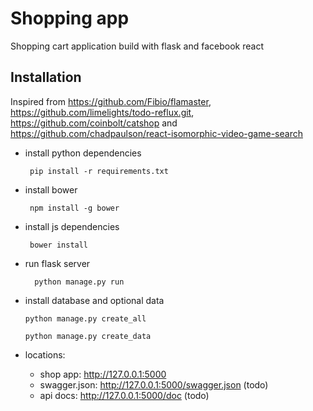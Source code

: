 # Shopping app
Shopping cart application build with flask and facebook react

## Installation
Inspired from https://github.com/Fibio/flamaster, https://github.com/limelights/todo-reflux.git, https://github.com/coinbolt/catshop and https://github.com/chadpaulson/react-isomorphic-video-game-search
 * install python dependencies

        pip install -r requirements.txt

 * install bower

        npm install -g bower

 * install js dependencies

        bower install

* run flask server

        python manage.py run

* install database and optional data

  	  python manage.py create_all

	  python manage.py create_data

* locations:
    - shop app: http://127.0.0.1:5000
    - swagger.json: http://127.0.0.1:5000/swagger.json (todo)
    - api docs: http://127.0.0.1:5000/doc (todo)
